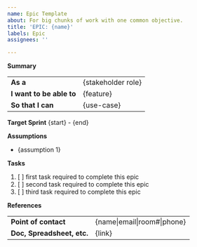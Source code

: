 ```yaml
---
name: Epic Template
about: For big chunks of work with one common objective.
title: 'EPIC: {name}'
labels: Epic
assignees: ''

---
```


**Summary**
<table>
  <tr>
    <td><b>As a</b></td>
    <td>{stakeholder role}</td>
  </tr>
  <tr>
    <td><b>I want to be able to</b></td>
    <td>{feature}</td>
  </tr>
  <tr>
    <td><b>So that I can</b></td>
    <td>{use-case}</td>
  </tr>
</table>

**Target Sprint**
{start} - {end}

**Assumptions**
- {assumption 1}

**Tasks**
1. [ ] first task required to complete this epic
2. [ ] second task required to complete this epic
3. [ ] third task required to complete this epic

**References**
<table>
  <tr>
    <td><b>Point of contact</b></td>
    <td>{name|email|room#|phone}</td>
  </tr>
  <tr>
    <td><b>Doc, Spreadsheet, etc.</b></td>
    <td>{link}</td>
  </tr>
</table>

